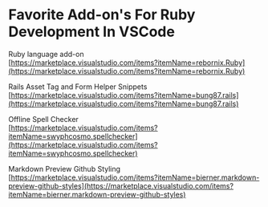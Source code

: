 # Favorite Add-on's For Ruby Development In VSCode

Ruby language add-on<br/>
[https://marketplace.visualstudio.com/items?itemName=rebornix.Ruby](https://marketplace.visualstudio.com/items?itemName=rebornix.Ruby)

Rails Asset Tag and Form Helper Snippets<br/>
[https://marketplace.visualstudio.com/items?itemName=bung87.rails](https://marketplace.visualstudio.com/items?itemName=bung87.rails)

Offline Spell Checker<br/>
[https://marketplace.visualstudio.com/items?itemName=swyphcosmo.spellchecker](https://marketplace.visualstudio.com/items?itemName=swyphcosmo.spellchecker)

Markdown Preview Github Styling<br/>
[https://marketplace.visualstudio.com/items?itemName=bierner.markdown-preview-github-styles](https://marketplace.visualstudio.com/items?itemName=bierner.markdown-preview-github-styles)
